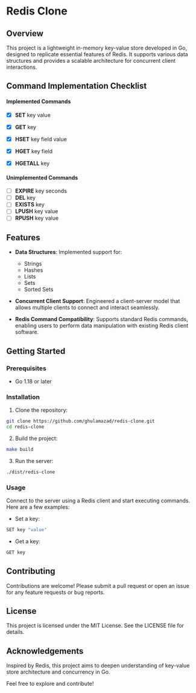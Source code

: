 # Redis Clone

## Overview

This project is a lightweight in-memory key-value store developed in Go, designed to replicate essential features of Redis. It supports various data structures and provides a scalable architecture for concurrent client interactions.

## Command Implementation Checklist

#### Implemented Commands

- [x] **SET** key value
- [x] **GET** key
- [x] **HSET** key field value
- [x] **HGET** key field
- [x] **HGETALL** key


#### Unimplemented Commands

- [ ] **EXPIRE** key seconds
- [ ] **DEL** key
- [ ] **EXISTS** key
- [ ] **LPUSH** key value
- [ ] **RPUSH** key value

## Features

- **Data Structures**: Implemented support for:

  - Strings
  - Hashes
  - Lists
  - Sets
  - Sorted Sets

- **Concurrent Client Support**: Engineered a client-server model that allows multiple clients to connect and interact seamlessly.
- **Redis Command Compatibility**: Supports standard Redis commands, enabling users to perform data manipulation with existing Redis client software.

## Getting Started

### Prerequisites

- Go 1.18 or later

### Installation

1. Clone the repository:

```bash
git clone https://github.com/ghulamazad/redis-clone.git
cd redis-clone
```

2. Build the project:

```bash
make build
```

3. Run the server:

```bash
./dist/redis-clone
```

### Usage

Connect to the server using a Redis client and start executing commands. Here are a few examples:

- Set a key:

```bash
SET key "value"
```

- Get a key:

```bash
GET key
```

## Contributing

Contributions are welcome! Please submit a pull request or open an issue for any feature requests or bug reports.

## License

This project is licensed under the MIT License. See the LICENSE file for details.

## Acknowledgements

Inspired by Redis, this project aims to deepen understanding of key-value store architecture and concurrency in Go.

Feel free to explore and contribute!

